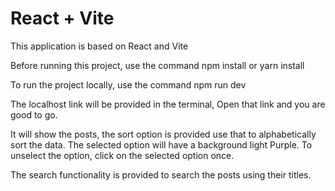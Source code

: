 # React + Vite

This application is based on React and Vite

Before running this project, use the command 
npm install or yarn install

To run the project locally, 
use the command
npm run dev

The localhost link will be provided in the terminal, Open that link and you are good to go.

It will show the posts, the sort option is provided use that to alphabetically sort the data.
The selected option will have a background light Purple. To unselect the option, click on the selected option once.

The search functionality is provided to search the posts using their titles.
